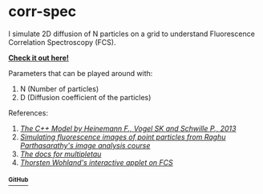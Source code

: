# corr-spec

I simulate 2D diffusion of N particles on a grid to understand Fluorescence Correlation Spectroscopy (FCS).

[**Check it out here!**](https://shivchitinous.github.io/corr-spec/fcs)

Parameters that can be played around with:

1. N (Number of particles)
2. D (Diffusion coefficient of the particles)

References:
1. [*The C++ Model by Heinemann F., Vogel SK and Schwille P., 2013*](https://github.com/FabianHeinemann/simulated_2d_diffusion)
2. [*Simulating fluorescence images of point particles from Raghu Parthasarathy's image analysis course*](https://github.com/shivChitinous/image-annals)
3. [*The docs for multipletau*](https://multipletau.readthedocs.io/en/latest/)
4. [*Thorsten Wohland's interactive applet on FCS*](https://www.dbs.nus.edu.sg/lab/BFL/confocal_fcs_cdf.html)

#### [<sup>GitHub</sup>](https://github.com/shivChitinous/corr-spec)
